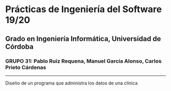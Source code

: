 # Prácticas de Ingeniería del Software 19/20
## Grado en Ingeniería Informática, Universidad de Córdoba
### GRUPO 31: Pablo Ruiz Requena, Manuel García Alonso, Carlos Prieto Cárdenas

---

Diseño de un programa que administra los datos de una clínica
